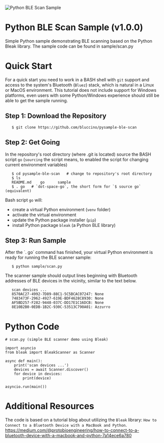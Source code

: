 ![Python BLE Scan Sample](https://github.com/bluccino/pysample-ble-scan/assets/17394277/9214608c-f4e5-455c-b0e9-39da8abddd68)


# Python BLE Scan Sample (v1.0.0)

Simple Python sample demonstrating BLE scanning based on the Python Bleak
library. The sample code can be found in sample/scan.py


# Quick Start

For a quick start you need to work in a BASH shell with `git` support and access
to the system's Bluetooth (`Bluez`) stack, which is natural in a Linux or MacOS environment. This tutorial does not include support for Windows platforms, even
users with some Python/Windows experience should still be able to get the
sample running.

## Step 1: Download the Repository

```
   $ git clone https://github.com/bluccino/pysample-ble-scan
```

## Step 2: Get Going

In the repository's root directory (where .git is located) source the
BASH script `go` (`sourcing` the script means, to enabled the script for
changing current environment variables)

```
   $ cd pysample-ble-scan   # change to repository's root directory
   $ ls
   README.md	go		sample
   $ . go   # `dot-space-go`, the short form for `$ source go` (equivalent)
```

Bash script `go` will:

* create a virtual Python environment (`venv` folder)
* activate the virtual environment
* update the Python package installer (`pip`)
* install Python package `bleak` (a Python BLE library)

## Step 3: Run Sample

After the ´. go´ command has finished, your virtual Python environment is ready
for running the BLE scanner sample:

```
   $ python sample/scan.py
```

The scanner sample should output lines beginning with Bluetooth addresses of
BLE devices in the vicinity, similar to the text below.

```
   scan devices ...
   8570AC27-4992-7D89-88C1-5C5BCAC07247: None
   7483473F-2962-4927-619E-BDF4628C8930: None
   AF5BD257-F282-9448-037C-DD17E1C16DCB: None
   8E10B2B0-0EDB-1B2C-930C-53513C790A01: Azzurro
```


# Python Code

```
# scan.py (simple BLE scanner demo using Bleak)

import asyncio
from bleak import BleakScanner as Scanner

async def main():
    print('scan devices ...')
    devices = await Scanner.discover()
    for device in devices:
        print(device)

asyncio.run(main())
```

# Additional Resources

The code is based on a tutorial blog about utilizing the `Bleak` library:
`How to Connect to a Bluetooth Device with a MacBook and Python`.
https://medium.com/@protobioengineering/how-to-connect-to-a-bluetooth-device-with-a-macbook-and-python-7a14ece6a780
